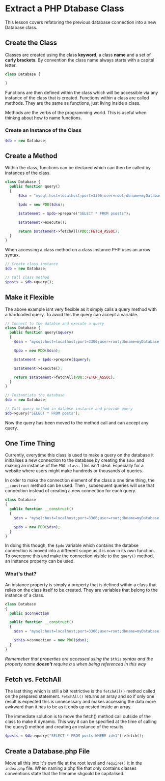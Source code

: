 # Extract a PHP Dtabase Class

This lesson covers refatoring the previous database connection into a new Database class.

## Create the Class

Classes are created using the class **keyword**, a class **name** and a set of **curly brackets**. By convention the class name always starts with a capital letter.

```php
class Database {

}
```

Functions are then defined within the class which will be accessible via any instance of the class that is created. Functions within a class are called methods. They are the same as functions, just living inside a class.

Methods are the verbs of the programming world. This is useful when thinkng about how to name functions.

### Create an Instance of the Class
```php
$db = new Database;
```

## Create a Method
Within the class, functions can be declared which can then be called by instances of the class.

```php
class Database {
  public function query()
  {
      $dsn = "mysql:host=localhost;port=3306;user=root;dbname=myDatabase;charset=utf8mb4";

      $pdo = new PDO($dsn);

      $statement = $pdo->prepare("SELECT * FROM psosts");

      $statement->execute();

      return $statement->fetchAll(PDO::FETCH_ASSOC);
  }
}
```

When accessing a class method on a class instance PHP uses an arrow syntax.
```php
// Create class instance
$db = new Database;

// Call class method
$posts = $db->query();
```

## Make it Flexible
The above example isnt very flexible as it simply calls a query method with a hardcoded query. To avoid this the query can accept a variable.

```php
// Connect to the databse and execute a query
class Database {
  public function query($query)
  {
    $dsn = "mysql:host=localhost;port=3306;user=root;dbname=myDatabase;charset=utf8mb4";

    $pdo = new PDO($dsn);

    $statement = $pdo->prepare($query);

    $statement->execute();

    return $statement->fetchAll(PDO::FETCH_ASSOC);
  }
}

// Instantiate the database
$db = new Database;

// Call query method in databse instance and provide query
$db->query("SELECT * FROM posts");
```

Now the query has been moved to the method call and can accept any query.

## One Time Thing
Currently, everytime this class is used to make a query on the database it initialises a new connection to the database by creating the `$dsn` and making an instance of the `PDO class`. This isn't ideal. Especially for a website where users might make hundreds or thousands of queries. 

In order to make the connection element of the class a one time thing, the `__construct` method can be used. Then , subsequent queries will use that connection instead of creating a new connection for each query.

```php
class Database
{
  public function __construct()
  {
    $dsn = "mysql:host=localhost;port=3306;user=root;dbname=myDatabase;charset=utf8mb4";

    $pdo = new PDO($dsn);
  }
}
```

In doing this though, the `$pdo` variable which contains the databse connection is moved into a different scope as it is now in its own function. To overcome this and make the connection visible to the `query()` method, an instance property can be used.

### What's that?
An instance property is simply a property that is defined within a class that relies on the class itself to be created. They are variables that belong to the instance of a class. 

```php
class Database
{
  public $connection

  public function __construct()
  {
    $dsn = "mysql:host=localhost;port=3306;user=root;dbname=myDatabase;charset=utf8mb4";

    $this->connection = new PDO($dsn);
  }
}
```
*Rememeber that properties are accessed using the* `$this` *syntax and the property name **doesn't** require a* `$` *when being referenced in this way*

## Fetch vs. FetchAll
The last thing which is still a bit restrictive is the `fetchAll()` method called on the prepared statement. `FetchAll()` returns an array and so if only one result is expected this is unnecessary and makes accessing the data more awkward than it has to be as it ends up nested inside an array.

The immediate solution is to move the fetch() method call outside of the class to make it dynamic. This way it can be specified at the time of calling the query() method and creating an instance of the results.

```php
$posts = $db->query("SELECT * FROM posts WHERE id=1")->fetch();
```

## Create a Database.php File
Move all this into it's own file at the root level and `require()` it in the `index.php` file. When naming a php file that only contains classes conventions state that the filename shgould be capitalised.